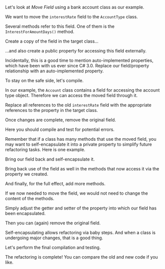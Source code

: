 Let's look at <i>Move Field</i> using a bank account class as our example.

We want to move the <code>interestRate</code> field to the <code>AccountType</code> class.

Several methods refer to this field. One of them is the <code>InterestForAmountDays()</code> method.

Create a copy of the field in the target class…

…and also create a public property for accessing this field externally.

Incidentally, this is a good time to mention auto-implemented properties, which have been with us ever since C# 3.0. Replace our field/property relationship with an auto-implemented property.

To stay on the safe side, let's compile.

In our example, the <code>Account</code> class contains a field for accessing the account type object. Therefore we can access the moved field through it.

Replace all references to the old <code>interestRate</code> field with the appropriate references to the property in the target class.

Once changes are complete, remove the original field.

Here you should compile and test for potential errors.

Remember that if a class has many methods that use the moved field, you may want to self-encapsulate it into a private property to simplify future refactoring tasks. Here is one example.

Bring our field back and self-encapsulate it.

Bring back use of the field as well in the methods that now access it via the property we created.

And finally, for the full effect, add more methods.

If we now needed to move the field, we would not need to change the content of the methods.

Simply adjust the getter and setter of the property into which our field has been encapsulated.

Then you can (again) remove the original field.

Self-encapsulating allows refactoring via baby steps. And when a class is undergoing major changes, that is a good thing.

Let's perform the final compilation and testing.

The refactoring is complete! You can compare the old and new code if you like.